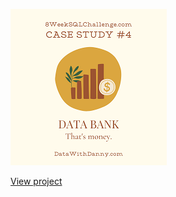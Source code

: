 ![Project Logo](../images/case4_logo.png)

[View project](https://nbviewer.org/github/shdrn2402/Eight-week-SQL-challenge_Visualization/blob/main/Case%20Study%20%234-Data%20Bank/Case_4_ext_visualization.ipynb)